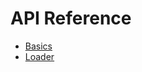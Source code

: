 # API Reference

- [Basics](https://github.com/abschill/html-chunk-loader/blob/0.5.x/docs/reference/basics.md)
- [Loader](https://github.com/abschill/html-chunk-loader/blob/0.5.x/docs/reference/loader.md)